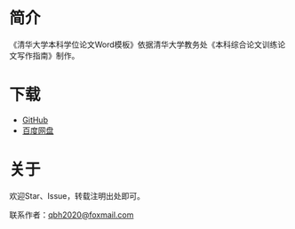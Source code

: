 # 简介

《清华大学本科学位论文Word模板》依据清华大学教务处《本科综合论文训练论文写作指南》制作。

# 下载

+ [GitHub](https://github.com/qbh16/ThuWordThesis)
+ [百度网盘](https://pan.baidu.com/s/13gZjutdAo3sZRtSyoYPnIg?pwd=2022)

#  关于

欢迎Star、Issue，转载注明出处即可。

联系作者：<qbh2020@foxmail.com>

